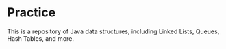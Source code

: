 # Practice

This is a repository of Java data structures, including Linked Lists, Queues, Hash Tables, and more. 
